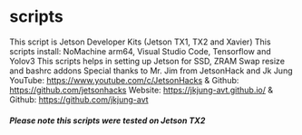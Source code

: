 # scripts
This script is Jetson Developer Kits (Jetson TX1, TX2 and Xavier)
This scripts install: NoMachine arm64, Visual Studio Code, Tensorflow and Yolov3
This scripts helps in setting up Jetson for SSD, ZRAM Swap resize and bashrc addons
Special thanks to Mr. Jim from JetsonHack and Jk Jung
YouTube: https://www.youtube.com/c/JetsonHacks & Github: https://github.com/jetsonhacks
Website: https://jkjung-avt.github.io/ & Github: https://github.com/jkjung-avt

##### Please note this scripts were tested on Jetson TX2 #####
